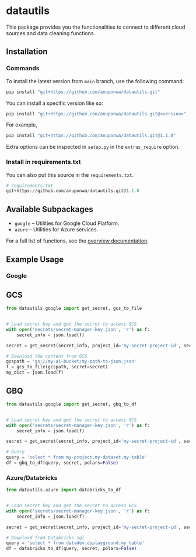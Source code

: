 # datautils

This package provides you the functionalities to connect to different cloud sources and data cleaning functions.

## Installation

### Commands

To install the latest version from `main` branch, use the following command:
```bash
pip install "git+https://github.com/anuponwa/datautils.git"
```
You can install a specific version like so:
```bash
pip install "git+https://github.com/anuponwa/datautils.git@<version>"
```
For example,
```bash
pip install "git+https://github.com/anuponwa/datautils.git@1.1.0"
```

Extra options can be inspected in `setup.py` in the `extras_require` option.

### Install in requirements.txt

You can also put this source in the `requirements.txt`.
```python
# requirements.txt
git+https://github.com/anuponwa/datautils.git@1.1.0
```

## Available Subpackages
- `google` – Utilities for Google Cloud Platform.
- `azure` – Utilities for Azure services.

For a full list of functions, see the [overview documentation](docs/overview.md).


## Example Usage

### Google

## GCS

```python
from datautils.google import get_secret, gcs_to_file


# Load secret key and get the secret to access GCS
with open('secrets/secret-manager-key.json', 'r') as f:
    secret_info = json.load(f)

secret = get_secret(secret_info, project_id='my-secret-project-id', secret_id='gcs-secret-id-dev')

# Download the content from GCS
gcspath = 'gs://my-ai-bucket/my-path-to-json.json'
f = gcs_to_file(gcspath, secret=secret)
my_dict = json.load(f)
```

## GBQ

```python
from datautils.google import get_secret, gbq_to_df


# Load secret key and get the secret to access GCS
with open('secrets/secret-manager-key.json', 'r') as f:
    secret_info = json.load(f)

secret = get_secret(secret_info, project_id='my-secret-project-id', secret_id='gbq-secret-id-dev')

# Query
query = 'select * from my-project.my-dataset.my-table'
df = gbq_to_df(query, secret, polars=False)
```

### Azure/Databricks

```python
from datautils.azure import databricks_to_df


# Load secret key and get the secret to access GCS
with open('secrets/secret-manager-key.json', 'r') as f:
    secret_info = json.load(f)

secret = get_secret(secret_info, project_id='my-secret-project-id', secret_id='databricks-secret-id-dev')

# Download from Databricks sql
query = 'select * from datadev.dsplayground.my_table'
df = databricks_to_df(query, secret, polars=False)
```